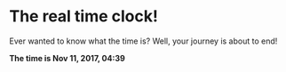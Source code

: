 # The real time clock!

Ever wanted to know what the time is? Well, your journey is about to end!

**The time is Nov 11, 2017, 04:39**